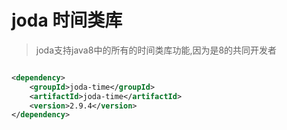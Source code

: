 
# joda 时间类库


> joda支持java8中的所有的时间类库功能,因为是8的共同开发者

```xml

<dependency>
    <groupId>joda-time</groupId>
    <artifactId>joda-time</artifactId>
    <version>2.9.4</version>
</dependency>

```

